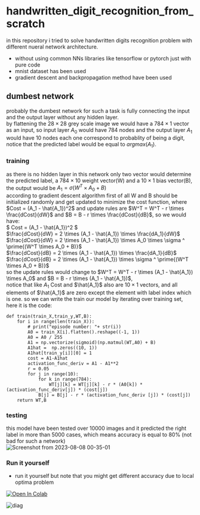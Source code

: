 # handwritten_digit_recognition_from_scratch
in this repository i tried to solve handwritten digits recognition problem with different nueral network architecture.

- without using common NNs libraries like tensorflow or pytorch just with pure code
- mnist dataset has been used
- gradient descent and backpropagation method have been used

## dumbest network
probably the dumbest network for such a task is fully connecting the input and the output layer without any hidden layer.<br />
by flattening the $`28 \times 28`$ grey scale image we would have a $`784 \times 1`$ vector as an input,
so input layer $`A_0`$ would have 784 nodes and the output layer $`A_1`$ would have 10 nodes each one correspond to probablity of being a digit,
notice that the predicted label would be equal to $`argmax(A_1)`$.<br />
### training
as there is no hidden layer in this network only two vector would determine the predicted label, a $`784 \times 10`$ weight vector(W) and a $`10 \times 1`$ bias vector(B),
the output would be $`A_1 = \sigma{(W^T \times A_0 + B)}`$ <br />
according to gradient descent algorithm first of all W and B should be initialized randomly and get updated to minimize the cost function,
where $`Cost = (A_1 - \hat{A_1})^2`$ and update rules are $`W^T = W^T - r \times \frac{dCost}{dW}`$ and $`B = B - r \times \frac{dCost}{dB}`$, so we would have: <br />
$` Cost = (A_1 - \hat{A_1})^2 `$ <br />
$`\frac{dCost}{dW} = 2 \times (A_1 - \hat{A_1}) \times \frac{dA_1}{dW}`$ <br />
$`\frac{dCost}{dW} = 2 \times (A_1 - \hat{A_1}) \times A_0 \times \sigma ^ \prime{(W^T \times A_0 + B)}`$ <br />
$`\frac{dCost}{dB} = 2 \times (A_1 - \hat{A_1}) \times \frac{dA_1}{dB}`$ <br />
$`\frac{dCost}{dB} = 2 \times (A_1 - \hat{A_1}) \times \sigma ^ \prime{(W^T \times A_0 + B)}`$ <br />
so the update rules would change to $`W^T = W^T - r \times (A_1 - \hat{A_1}) \times A_0`$ and $`B = B - r \times (A_1 - \hat{A_1})`$, <br />
notice that like $`{A_1}`$ Cost and $`\hat{A_1}`$ also are $`10 \times 1`$ vectors,
and all elements of $`\hat{A_1}`$ are zero except the element with label index which is one.
so we can write the train our model by iterating over training set,
here it is the code:
```
def train(train_X,train_y,WT,B):
    for i in range(len(train_X)):
        # print("episode number: "+ str(i))
        A0 = train_X[i].flatten().reshape((-1, 1))
        A0 = A0 / 255
        A1 = np.vectorize(sigmoid)(np.matmul(WT,A0) + B)
        A1hat =  np.zeros((10, 1))
        A1hat[train_y[i]][0] = 1
        cost = A1-A1hat
        activation_func_deriv = A1 - A1**2
        r = 0.05
        for j in range(10):
            for k in range(784):
                WT[j][k] = WT[j][k] - r * (A0[k]) * (activation_func_deriv[j]) * (cost[j])
            B[j] = B[j] - r * (activation_func_deriv [j]) * (cost[j])
    return WT,B
```
### testing
this model have been tested over 10000 images and it predicted the right label in more than 5000 cases,
which means accuracy is equal to 80% (not bad for such a network) <br />
![Screenshot from 2023-08-08 00-35-01](https://github.com/Mehrdadghassabi/handwritten_digit_recognition_from_scratch/assets/53050138/345c590e-ed1e-4358-becd-d4c8f2b245ed)


### Run it yourself
- run it yourself but note that you might get different accuracy due to local optima problem </br>


[![Open In Colab](https://colab.research.google.com/assets/colab-badge.svg)](https://colab.research.google.com/github/Mehrdadghassabi/handwritten_digit_recognition_from_scratch/blob/main/dumbest_network.ipynb)


![diag](https://github.com/Mehrdadghassabi/handwritten_digit_recognition_from_scratch/assets/53050138/fb1743a7-9bf5-49c9-b61e-896486f696b2)

